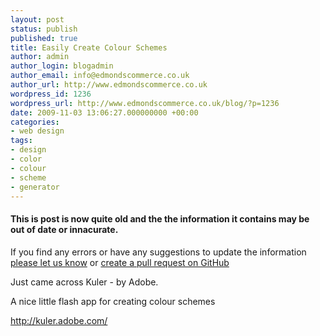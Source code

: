 ```yaml
---
layout: post
status: publish
published: true
title: Easily Create Colour Schemes
author: admin
author_login: blogadmin
author_email: info@edmondscommerce.co.uk
author_url: http://www.edmondscommerce.co.uk
wordpress_id: 1236
wordpress_url: http://www.edmondscommerce.co.uk/blog/?p=1236
date: 2009-11-03 13:06:27.000000000 +00:00
categories:
- web design
tags:
- design
- color
- colour
- scheme
- generator
---
```

<div class="oldpost"><h4>This is post is now quite old and the the information it contains may be out of date or innacurate.</h4>
<p>
If you find any errors or have any suggestions to update the information <a href="http://edmondscommerce.github.io/contact-us/index.html">please let us know</a>
or <a href="https://github.com/edmondscommerce/edmondscommerce.github.io">create a pull request on GitHub</a>
</p>
</div>
Just came across Kuler - by Adobe.

A nice little flash app for creating colour schemes

<a href="http://kuler.adobe.com/">http://kuler.adobe.com/</a>
